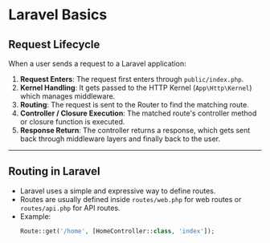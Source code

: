 # Laravel Basics

## Request Lifecycle

When a user sends a request to a Laravel application:

1. **Request Enters**: The request first enters through `public/index.php`.
2. **Kernel Handling**: It gets passed to the HTTP Kernel (`App\Http\Kernel`) which manages middleware.
3. **Routing**: The request is sent to the Router to find the matching route.
4. **Controller / Closure Execution**: The matched route's controller method or closure function is executed.
5. **Response Return**: The controller returns a response, which gets sent back through middleware layers and finally back to the user.

---

## Routing in Laravel

- Laravel uses a simple and expressive way to define routes.
- Routes are usually defined inside `routes/web.php` for web routes or `routes/api.php` for API routes.
- Example:
  ```php
  Route::get('/home', [HomeController::class, 'index']);
  ```
